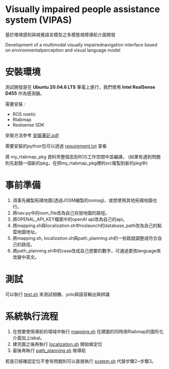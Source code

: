 # Visually impaired people assistance system (VIPAS)

基於環境感知與視覺語言模型之多模態視障導航介面開發

Development of a multimodal visually impairednavigation interface based on environmentalperception and visual language model

# 安裝環境
測試開發是在 **Ubuntu 20.04.6 LTS** 筆電上進行，我們使用 **Intel RealSense D455** 作為感測器。

需要安裝 :
* ROS noetic
* Rtabmap
* Realsense SDK

安裝方法參考 [安裝筆記.pdf](安裝筆記.pdf)


需要安裝的python包可以透過 [requirement.txt](requirement.txt)  查看

將 my_rtabmap_pkg 資料夾整個丟到ROS工作空間中並編譯。
(如果有遇到問題則先創驗一個新的pkg，在把my_rtabmap_pkg裡的src複製到新的pkg中)


# 事前準備
1. 須事先繪製拓樸地圖(透過JOSM繪製的osmag)，或想使用其他拓樸地圖也行。
2. 將nav.py中的osm_file改為自己存放地圖的路徑。
3. 將OPENAL_API_KEY檔案中的openAI api改為自己的api。
4. 將mapping.sh與localization.sh中roslaunch的database_path改為自己的點雲地圖地址。
5. 將mapping.sh, localization.sh與path_planning.sh的一些路就調整成符合自己的路徑。
6. 將path_planning.sh中的case改成自己想要的數字，可通過更改language來改變中英文。

# 測試
可以執行 [test.sh](/my_rtabmap_pkg/src/test.sh) 來測試相機、yolo與語音輸出與辨識

# 系統執行流程
1. 在想要使用導航的場域中執行 [mapping.sh](/my_rtabmap_pkg/src/mapping.sh) 在建圖的同時用Rtabmap的圖形化介面加上labal。
2. 建完圖之後再執行 [localization.sh](/my_rtabmap_pkg/src/localization.sh) 開始做定位
3. 最後再執行 [path_planning.sh](/my_rtabmap_pkg/src/path_planning.sh) 做導航

若是已經確認定位不會有問題則可以直接執行 [system.sh](/my_rtabmap_pkg/src/system.sh) 代替步驟2~步驟3。

